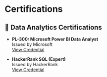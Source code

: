# Certifications

## 🎯 Data Analytics Certifications

- **PL-300: Microsoft Power BI Data Analyst**  
  Issued by Microsoft  
  [View Credential](https://learn.microsoft.com/api/credentials/share/en-us/RitvajMadotra-3780/377B7EFB09B0E557?sharingId=7B12E460F27F6EF8)

- **HackerRank SQL (Expert)**  
  Issued by HackerRank  
  [View Credential](https://www.hackerrank.com/certificates/61c2ca7d15c0)
